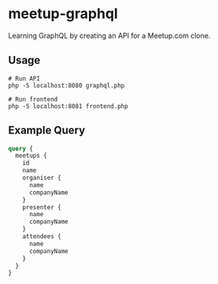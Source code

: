 # meetup-graphql

Learning GraphQL by creating an API for a Meetup.com clone.

## Usage

```shell
# Run API
php -S localhost:8080 graphql.php

# Run frontend
php -S localhost:8081 frontend.php
```

## Example Query

```graphql
query {
  meetups {
    id
    name
    organiser {
      name
      companyName
    }
    presenter {
      name
      companyName
    }
    attendees {
      name
      companyName
    }
  }
}
```

